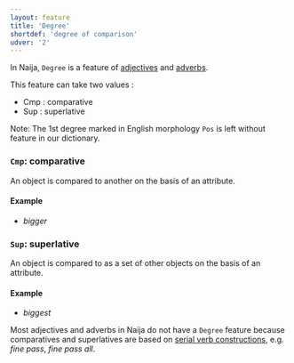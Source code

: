 ```yaml
---
layout: feature
title: 'Degree'
shortdef: 'degree of comparison'
udver: '2'
---
```


In Naija,  `Degree` is a feature of [adjectives](pcm-pos/ADJ) and [adverbs](pcm-pos/ADV).

This feature can take two values :
+ Cmp : comparative
+ Sup : superlative

Note: The 1st degree marked in English morphology `Pos` is left without feature in our dictionary.

### `Cmp`: comparative

An object is compared to another on the basis of an attribute.

#### Example

* _bigger_

### `Sup`: superlative

An object is compared to as a set of other objects on the basis of an attribute.

#### Example

* _biggest_


Most adjectives and adverbs in Naija do not have a `Degree` feature because comparatives and superlatives are based on [serial verb constructions](pcm-dep/compound:svc), e.g. _fine pass_, _fine pass all_. 
